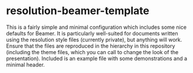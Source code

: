 # resolution-beamer-template

This is a fairly simple and minimal configuration which includes some nice defaults for Beamer. 
It is particularly well-suited for documents written using the resolution style files (currently private), but anything will work. 
Ensure that the files are reproduced in the hierarchy in this repository (including the theme files, which you can call to change the look of the presentation). 
Included is an example file with some demonstrations and a minimal header.
